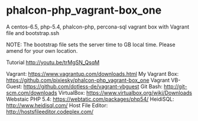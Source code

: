 phalcon-php_vagrant-box_one
===========================

A centos-6.5, php-5.4, phalcon-php, percona-sql vagrant box with Vagrant file and bootstrap.ssh

NOTE: The bootstrap file sets the server time to GB local time. Please amend for your own location.

Tutorial			http://youtu.be/trMgSN_QsqM

Vagrant: 			https://www.vagrantup.com/downloads.html
My Vagrant Box: 	https://github.com/pixiesky/phalcon-php_vagrant-box_one
Vagrant VB-Guest:	https://github.com/dotless-de/vagrant-vbguest
Git Bash:			http://git-scm.com/downloads
VirtualBox:			https://www.virtualbox.org/wiki/Downloads
Webstaic PHP 5.4:	https://webtatic.com/packages/php54/
HeidiSQL:			http://www.heidisql.com/
Host File Editor:	http://hostsfileeditor.codeplex.com/